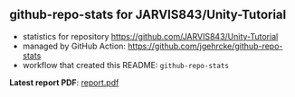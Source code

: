## github-repo-stats for JARVIS843/Unity-Tutorial

- statistics for repository https://github.com/JARVIS843/Unity-Tutorial
- managed by GitHub Action: https://github.com/jgehrcke/github-repo-stats
- workflow that created this README: `github-repo-stats`

**Latest report PDF**: [report.pdf](https://github.com/JARVIS843/Unity-Tutorial/raw/github-repo-stats/JARVIS843/Unity-Tutorial/latest-report/report.pdf)

